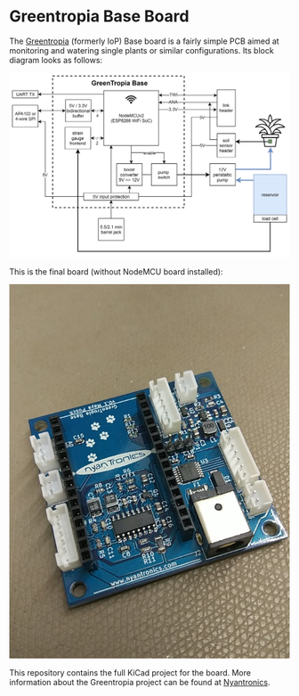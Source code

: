 # Greentropia Base Board #

The [Greentropia](http://www.nyantronics.com/greentropia.php "Greentropia") (formerly IoP) Base board is a fairly simple PCB aimed at monitoring and watering single plants or similar configurations. Its block diagram looks as follows:

![Base Diagram](doc/20190304_functional_block_diagram/greentropia_base_block_diagram.png "Base Diagram")

This is the final board (without NodeMCU board installed):

![Base Board](greentropia_base.jpg "Base Board")

This repository contains the full KiCad project for the board. More information about the Greentropia project can be found at [Nyantronics](http://wwww.nyantronics.com/ "Nyantronics.com").